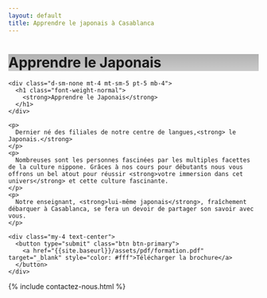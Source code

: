 ```yaml
---
layout: default
title: Apprendre le japonais à Casablanca
---
```

<main id="nos-metiers">

  <div class="d-none d-sm-block">
    <div class="banner" style="background-position: top; background-image: linear-gradient(rgba(0,0,0,0.3), rgba(0,0,0,0.2)), url('https://images.unsplash.com/photo-1535924206889-040a0b50a723?ixlib=rb-1.2.1&ixid=eyJhcHBfaWQiOjEyMDd9&auto=format&fit=crop&w=1440&q=80')">
      <h1>Apprendre le Japonais</h1>
    </div>
  </div>

  <section class="container mt-5 pb-4" data-aos="fade-up">

    <div class="d-sm-none mt-4 mt-sm-5 pt-5 mb-4">
      <h1 class="font-weight-normal">
        <strong>Apprendre le Japonais</strong>
      </h1>
    </div>

    <p>
      Dernier né des filiales de notre centre de langues,<strong> le Japonais.</strong>
    </p>
    <p>
      Nombreuses sont les personnes fascinées par les multiples facettes de la culture nippone. Grâces à nos cours pour débutants nous vous offrons un bel atout pour réussir <strong>votre immersion dans cet univers</strong> et cette culture fascinante.
    </p>
    <p>
      Notre enseignant, <strong>lui-même japonais</strong>, fraîchement débarquer à Casablanca, se fera un devoir de partager son savoir avec vous.
    </p>

    <div class="my-4 text-center">
      <button type="submit" class="btn btn-primary">
        <a href="{{site.baseurl}}/assets/pdf/formation.pdf" target="_blank" style="color: #fff">Télécharger la brochure</a>
      </button>
    </div>

  </section>

  {% include contactez-nous.html %}

</main>

